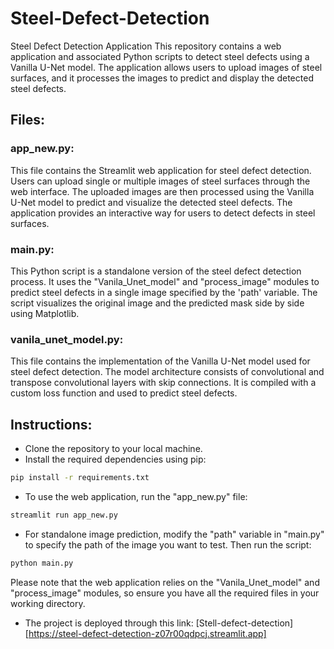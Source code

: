 # Steel-Defect-Detection
Steel Defect Detection Application
This repository contains a web application and associated Python scripts to detect steel defects using a Vanilla U-Net model. The application allows users to upload images of steel surfaces, and it processes the images to predict and display the detected steel defects.

## Files:
### app_new.py:

This file contains the Streamlit web application for steel defect detection. Users can upload single or multiple images of steel surfaces through the web interface. The uploaded images are then processed using the Vanilla U-Net model to predict and visualize the detected steel defects. The application provides an interactive way for users to detect defects in steel surfaces.

### main.py:

This Python script is a standalone version of the steel defect detection process. It uses the "Vanila_Unet_model" and "process_image" modules to predict steel defects in a single image specified by the 'path' variable. The script visualizes the original image and the predicted mask side by side using Matplotlib.

### vanila_unet_model.py:

This file contains the implementation of the Vanilla U-Net model used for steel defect detection. The model architecture consists of convolutional and transpose convolutional layers with skip connections. It is compiled with a custom loss function and used to predict steel defects.

## Instructions:
- Clone the repository to your local machine.
- Install the required dependencies using pip:
```bash
pip install -r requirements.txt
```
- To use the web application, run the "app_new.py" file:
```bash
streamlit run app_new.py
```
- For standalone image prediction, modify the "path" variable in "main.py" to specify the path of the image you want to test. Then run the script:
```bash
python main.py
```
Please note that the web application relies on the "Vanila_Unet_model" and "process_image" modules, so ensure you have all the required files in your working directory.

- The project is deployed through this link: [Stell-defect-detection][https://steel-defect-detection-z07r00qdpcj.streamlit.app]
